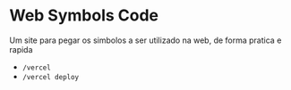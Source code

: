 # Web Symbols Code
 Um site para pegar os simbolos a ser utilizado na web, de forma pratica e rapida


* ``/vercel``
* ``/vercel deploy``
